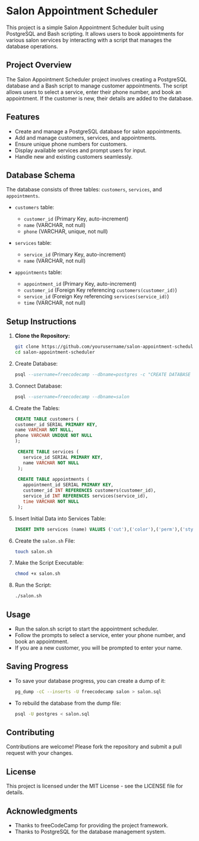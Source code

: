 # Salon Appointment Scheduler

This project is a simple Salon Appointment Scheduler built using PostgreSQL and Bash scripting. It allows users to book appointments for various salon services by interacting with a script that manages the database operations.

## Project Overview

The Salon Appointment Scheduler project involves creating a PostgreSQL database and a Bash script to manage customer appointments. The script allows users to select a service, enter their phone number, and book an appointment. If the customer is new, their details are added to the database.

## Features

- Create and manage a PostgreSQL database for salon appointments.
- Add and manage customers, services, and appointments.
- Ensure unique phone numbers for customers.
- Display available services and prompt users for input.
- Handle new and existing customers seamlessly.

## Database Schema

The database consists of three tables: `customers`, `services`, and `appointments`.

- `customers` table:
  - `customer_id` (Primary Key, auto-increment)
  - `name` (VARCHAR, not null)
  - `phone` (VARCHAR, unique, not null)

- `services` table:
  - `service_id` (Primary Key, auto-increment)
  - `name` (VARCHAR, not null)

- `appointments` table:
  - `appointment_id` (Primary Key, auto-increment)
  - `customer_id` (Foreign Key referencing `customers(customer_id)`)
  - `service_id` (Foreign Key referencing `services(service_id)`)
  - `time` (VARCHAR, not null)

## Setup Instructions

1. **Clone the Repository:**
   ```bash
   git clone https://github.com/yourusername/salon-appointment-scheduler.git
   cd salon-appointment-scheduler
2. Create Database:
   ```sql
   psql --username=freecodecamp --dbname=postgres -c "CREATE DATABASE salon;"
3. Connect Database:
   ```sql
   psql --username=freecodecamp --dbname=salon
4. Create the Tables:
   ```sql
   CREATE TABLE customers (
   customer_id SERIAL PRIMARY KEY,
   name VARCHAR NOT NULL,
   phone VARCHAR UNIQUE NOT NULL
   );

    CREATE TABLE services (
      service_id SERIAL PRIMARY KEY,
      name VARCHAR NOT NULL
    );
    
    CREATE TABLE appointments (
      appointment_id SERIAL PRIMARY KEY,
      customer_id INT REFERENCES customers(customer_id),
      service_id INT REFERENCES services(service_id),
      time VARCHAR NOT NULL
    ); 
5. Insert Initial Data into Services Table:
   ```sql
   INSERT INTO services (name) VALUES ('cut'),('color'),('perm'),('style'),('trim');
   
6. Create the `salon.sh` File:
   ```bash
   touch salon.sh
   
7. Make the Script Executable:
   ```bash
   chmod +x salon.sh
   
8. Run the Script:
   ```bash
   ./salon.sh
   
## Usage

-  Run the salon.sh script to start the appointment scheduler.
-  Follow the prompts to select a service, enter your phone number, and book an appointment.
-  If you are a new customer, you will be prompted to enter your name.

## Saving Progress

- To save your database progress, you can create a dump of it:
  ```bash
  pg_dump -cC --inserts -U freecodecamp salon > salon.sql
  
- To rebuild the database from the dump file:
  ```bash
  psql -U postgres < salon.sql
  
## Contributing
Contributions are welcome! Please fork the repository and submit a pull request with your changes.

## License
This project is licensed under the MIT License - see the LICENSE file for details.

## Acknowledgments
- Thanks to freeCodeCamp for providing the project framework.
- Thanks to PostgreSQL for the database management system.
